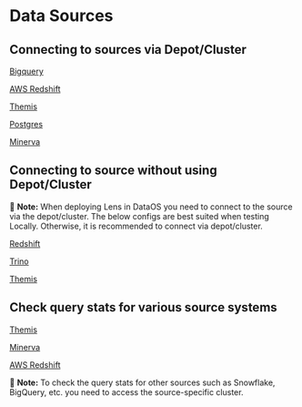 # Data Sources

## Connecting to sources via Depot/Cluster

[Bigquery](/resources/lens/data_sources/bigquery/)

[AWS Redshift](/resources/lens/data_sources/awsredshift/)

[Themis](/resources/lens/data_sources/themis/)

[Postgres](/resources/lens/data_sources/postgres/)

[Minerva](/resources/lens/data_sources/minerva/)

## Connecting to source without using Depot/Cluster

<aside class="callout">
📌 <b>Note:</b> When deploying Lens in DataOS you need to connect to the source via the depot/cluster. The below configs are best suited when testing Locally. Otherwise, it is recommended to connect via depot/cluster.

</aside>

<!-- [Bigquery](/resources/lens/data_sources/bigquery/#connecting-to-bigquery-without-depotcluster) -->

[Redshift](/resources/lens/data_sources/awsredshift)

<!-- [Snowflake](/resources/lens/data_sources/snowflake/#connecting-to-snowflake-without-depotcluster) -->

[Trino](/resources/lens/data_sources/trino/#connecting-to-trino-without-depotcluster)

[Themis](/resources/lens/data_sources/themis/#connecting-to-themis-without-depotcluster)

## Check query stats for various source systems

[Themis](/resources/lens/data_sources/themis/#check-query_stats-for-themis)

[Minerva](/resources/lens/data_sources/themis/#check-query_stats-for-themis)

[AWS Redshift](/resources/lens/data_sources/themis/#check-query_stats-for-themis)

<aside class="callout">
📌 <b>Note:</b> To check the query stats for other sources such as Snowflake, BigQuery, etc. you need to access the source-specific cluster.
</aside>